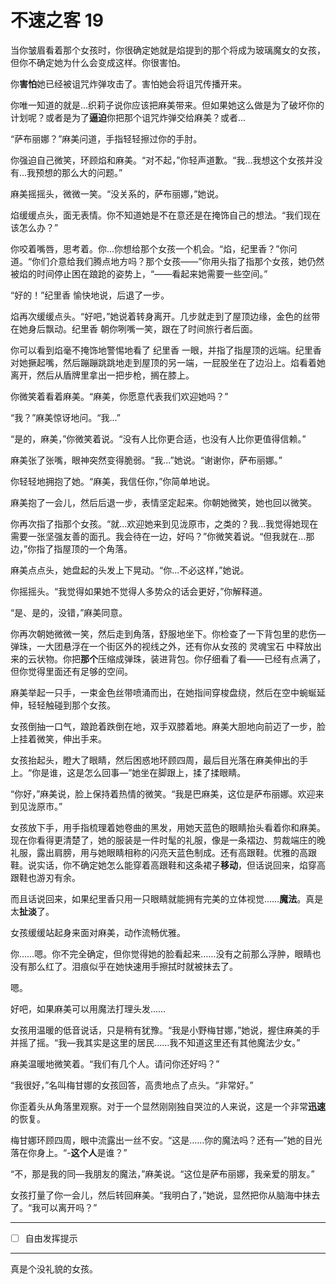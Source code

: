 # 不速之客 19

当你皱眉看着那个女孩时，你很确定她就是焰提到的那个将成为玻璃魔女的女孩，但你不确定她为什么会变成这样。你很害怕。

你**害怕**她已经被诅咒炸弹攻击了。害怕她会将诅咒传播开来。

你唯一知道的就是...织莉子说你应该把麻美带来。但如果她这么做是为了破坏你的计划呢？或者是为了**逼迫**你把那个诅咒炸弹交给麻美？或者...

“萨布丽娜？”麻美问道，手指轻轻擦过你的手肘。

你强迫自己微笑，环顾焰和麻美。“对不起，”你轻声道歉。“我...我想这个女孩并没有...我预想的那么大的问题。”

麻美摇摇头，微微一笑。“没关系的，萨布丽娜，”她说。

焰缓缓点头，面无表情。你不知道她是不在意还是在掩饰自己的想法。“我们现在该怎么办？”

你咬着嘴唇，思考着。你...你想给那个女孩一个机会。“焰，纪里香？”你问道。“你们介意给我们腾点地方吗？那个女孩——”你用头指了指那个女孩，她仍然被焰的时间停止困在踉跄的姿势上，“——看起来她需要一些空间。”

“好的！”纪里香 愉快地说，后退了一步。

焰再次缓缓点头。“好吧，”她说着转身离开。几步就走到了屋顶边缘，金色的丝带在她身后飘动。纪里香 朝你咧嘴一笑，跟在了时间旅行者后面。

你可以看到焰毫不掩饰地警惕地看了 纪里香 一眼，并指了指屋顶的远端。纪里香 对她撅起嘴，然后蹦蹦跳跳地走到屋顶的另一端，一屁股坐在了边沿上。焰看着她离开，然后从盾牌里拿出一把步枪，搁在膝上。

你微笑着看着麻美。“麻美，你愿意代表我们欢迎她吗？”

“我？”麻美惊讶地问。“我...”

“是的，麻美，”你微笑着说。“没有人比你更合适，也没有人比你更值得信赖。”

麻美张了张嘴，眼神突然变得脆弱。“我...”她说。“谢谢你，萨布丽娜。”

你轻轻地拥抱了她。“麻美，我信任你，”你简单地说。

麻美抱了一会儿，然后后退一步，表情坚定起来。你朝她微笑，她也回以微笑。

你再次指了指那个女孩。“就...欢迎她来到见泷原市，之类的？我...我觉得她现在需要一张坚强友善的面孔。我会待在一边，好吗？”你微笑着说。“但我就在...那边，”你指了指屋顶的一个角落。

麻美点点头，她盘起的头发上下晃动。“你...不必这样，”她说。

你摇摇头。“我觉得如果她不觉得人多势众的话会更好，”你解释道。

“是、是的，没错，”麻美同意。

你再次朝她微微一笑，然后走到角落，舒服地坐下。你检查了一下背包里的悲伤—弹珠，一大团悬浮在一个街区外的视线之外，还有你从女孩的 灵魂宝石 中释放出来的云状物。你把**那个**压缩成弹珠，装进背包。你仔细看了看——已经有点满了，但你觉得里面还有足够的空间。

麻美举起一只手，一束金色丝带喷涌而出，在她指间穿梭盘绕，然后在空中蜿蜒延伸，轻轻触碰到那个女孩。

女孩倒抽一口气，踉跄着跌倒在地，双手双膝着地。麻美大胆地向前迈了一步，脸上挂着微笑，伸出手来。

女孩抬起头，瞪大了眼睛，然后困惑地环顾四周，最后目光落在麻美伸出的手上。“你是谁，这是怎么回事—”她坐在脚跟上，揉了揉眼睛。

“你好，”麻美说，脸上保持着热情的微笑。“我是巴麻美，这位是萨布丽娜。欢迎来到见泷原市。”

女孩放下手，用手指梳理着她卷曲的黑发，用她天蓝色的眼睛抬头看着你和麻美。现在你看得更清楚了，她的服装是一件时髦的礼服，像是一条褶边、剪裁端庄的晚礼服，露出肩膀，用与她眼睛相称的闪亮天蓝色制成。还有高跟鞋。优雅的高跟鞋。说实话，你不确定她怎么能穿着高跟鞋和这条裙子**移动**，但话说回来，焰穿高跟鞋也游刃有余。

而且话说回来，如果纪里香只用一只眼睛就能拥有完美的立体视觉……**魔法**。真是太**扯淡**了。

女孩缓缓站起身来面对麻美，动作流畅优雅。

你……嗯。你不完全确定，但你觉得她的脸看起来……没有之前那么浮肿，眼睛也没有那么红了。泪痕似乎在她快速用手擦拭时就被抹去了。

嗯。

好吧，如果麻美可以用魔法打理头发……

女孩用温暖的低音说话，只是稍有犹豫。“我是小野梅甘娜，”她说，握住麻美的手并摇了摇。“我—我其实是这里的居民……我不知道这里还有其他魔法少女。”

麻美温暖地微笑着。“我们有几个人。请问你还好吗？”

“我很好，”名叫梅甘娜的女孩回答，高贵地点了点头。“非常好。”

你歪着头从角落里观察。对于一个显然刚刚独自哭泣的人来说，这是一个非常**迅速**的恢复。

梅甘娜环顾四周，眼中流露出一丝不安。“这是……你的魔法吗？还有—”她的目光落在你身上。“-**这个人**是谁？”

“不，那是我的同—我朋友的魔法，”麻美说。“这位是萨布丽娜，我亲爱的朋友。”

女孩打量了你一会儿，然后转回麻美。“我明白了，”她说，显然把你从脑海中抹去了。“我可以离开吗？”

---

- [ ] 自由发挥提示

---

真是个没礼貌的女孩。
